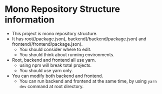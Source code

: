# Mono Repository Structure information

- This project is mono repository structure.
- It has root(/package.json), backend(/backend/package.json) and frontend(/frontend/package.json).
  - You should consider where to edit.
  - You should think about running environments.
- Root, backend and frontend all use yarn.
  - using npm will break total projects.
  - You should use yarn only.
- You can modify both backend and frontend.
  - You can run backend and frontend at the same time, by using `yarn dev` command at root directory.